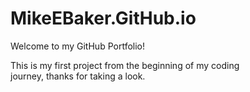 # MikeEBaker.GitHub.io
Welcome to my GitHub Portfolio! 

This is my first project from the beginning of my coding<br>
journey, thanks for taking a look. 
